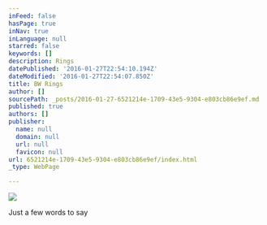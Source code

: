 ```yaml
---
inFeed: false
hasPage: true
inNav: true
inLanguage: null
starred: false
keywords: []
description: Rings
datePublished: '2016-01-27T22:54:10.194Z'
dateModified: '2016-01-27T22:54:07.850Z'
title: BW Rings
author: []
sourcePath: _posts/2016-01-27-6521214e-1709-43e5-9304-e803cb86e9ef.md
published: true
authors: []
publisher:
  name: null
  domain: null
  url: null
  favicon: null
url: 6521214e-1709-43e5-9304-e803cb86e9ef/index.html
_type: WebPage

---
```

![](https://the-grid-user-content.s3-us-west-2.amazonaws.com/ae64469e-94e2-497d-b3b4-9f90313b1f6b.jpg)

Just a few words to say